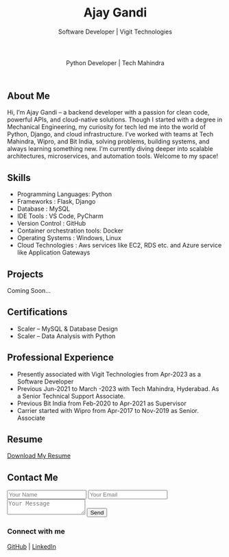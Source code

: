 <html lang="en">
<head>
  <meta charset="UTF-8" />
  <meta name="viewport" content="width=device-width, initial-scale=1.0"/>
  <title>Ajay Gandi | Portfolio</title>
  <link rel="stylesheet" href="style.css" />
</head>
<body>
  <header>
    <h1>Ajay Gandi</h1>
    <p>Software Developer | Vigit Technologies</p>
  </header>
  <header>
    <p>Python Developer | Tech Mahindra</p>
  </header>

  <section id="about">
    <h2>About Me</h2>
    <p>Hi, I’m Ajay Gandi – a backend developer with a passion for clean code, powerful APIs, and cloud-native solutions. Though I started with a degree in Mechanical Engineering, my curiosity for tech led me into the world of Python, Django, and cloud infrastructure. I’ve worked with teams at Tech Mahindra, Wipro, and Bit India, solving problems, building systems, and always learning something new. I'm currently diving deeper into scalable architectures, microservices, and automation tools. Welcome to my space!</p>
  </section>

  <section id="skills">
    <h2>Skills</h2>
    <ul>
      <li>Programming Languages: Python
      <li>Frameworks           : Flask, Django</li>
      <li>Database             : MySQL</li>
      <li>IDE Tools            : VS Code, PyCharm</li>
      <li>Version Control      : GitHub</li>
      <li>Container orchestration tools: Docker</li>
      <li>Operating Systems    : Windows, Linux</li>
      <li>Cloud Technologies   : Aws services like EC2, RDS etc. and Azure service like Application Gateways</li>
    </ul>
  </section>

  <section id="projects">
    <h2>Projects</h2>
    <p>Coming Soon...</p>
  </section>

  <section id="certifications">
    <h2>Certifications</h2>
    <ul>
      <li>Scaler – MySQL & Database Design</li>
      <li>Scaler – Data Analysis with Python</li>
    </ul>
  </section>

  <section id="experience">
    <h2>Professional Experience</h2>
    <ul>
      <li>Presently associated with Vigit Technologies from Apr-2023 as a Software Developer</li>
      <li>Previous Jun-2021 to March -2023 with Tech Mahindra, Hyderabad. As a Senior Technical Support Associate.</li>
      <li>Previous Bit India from Feb-2020 to Apr-2021 as Supervisor</li>
      <li>Carrier started with Wipro from Apr-2017 to Nov-2019 as Senior. Associate</li>
    </ul>
  </section>

  <section id="resume">
    <h2>Resume</h2>
    <a href="Ajay_Resume.pdf" download>Download My Resume</a>
  </section>

  <section id="contact">
    <h2>Contact Me</h2>
    <form action="mailto:ajayajayajaya96@gmail.com" method="post" enctype="text/plain">
      <input type="text" name="Name" placeholder="Your Name" required>
      <input type="email" name="Email" placeholder="Your Email" required>
      <textarea name="Message" placeholder="Your Message"></textarea>
      <button type="submit">Send</button>
    </form>
  </section>

  <footer>
    <h3>Connect with me</h3>
    <a href="https://github.com/Ajay-Gandi">GitHub</a> |
    <a href="https://linkedin.com/in/ajaygandi">LinkedIn</a>
  </footer>
</body>
</html>
